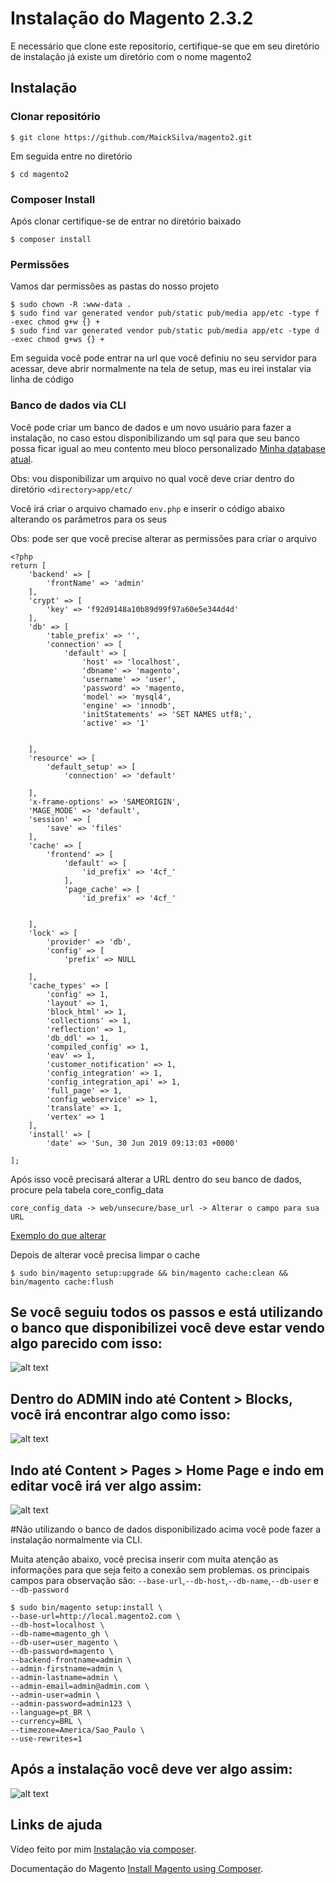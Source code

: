 # Instalação do Magento 2.3.2
 
E necessário que clone este repositorio, certifique-se que em seu diretório de instalação já existe um diretório com o nome magento2
 
## Instalação
 
### Clonar repositório
```
$ git clone https://github.com/MaickSilva/magento2.git
```
 
Em seguida entre no diretório
```
$ cd magento2
```
 
### Composer Install
 
Após clonar certifique-se de entrar no diretório baixado
 
```
$ composer install
```
 
 
### Permissões
 
Vamos dar permissões as pastas do nosso projeto
 
```
$ sudo chown -R :www-data .
$ sudo find var generated vendor pub/static pub/media app/etc -type f -exec chmod g+w {} +
$ sudo find var generated vendor pub/static pub/media app/etc -type d -exec chmod g+ws {} +
```
 
Em seguida você pode entrar na url que você definiu no seu servidor para acessar, deve abrir normalmente na tela de setup, mas eu irei instalar via linha de código
 
### Banco de dados via CLI
 
Você pode criar um banco de dados e um novo usuário para fazer a instalação, no caso estou disponibilizando um sql para que seu banco possa ficar igual ao meu contento meu bloco personalizado
[Minha database atual](https://drive.google.com/file/d/1RxhM2JOzwfFDcXMsXE92aGChEagNAoIb/view).

Obs: vou disponibilizar um arquivo no qual você deve criar dentro do diretório ```<directory>app/etc/```

Você irá criar o arquivo chamado ```env.php``` e inserir o código abaixo alterando os parâmetros para os seus

Obs: pode ser que você precise alterar as permissões para criar o arquivo

```
<?php
return [
    'backend' => [
        'frontName' => 'admin'
    ],
    'crypt' => [
        'key' => 'f92d9148a10b89d99f97a60e5e344d4d'
    ],
    'db' => [
        'table_prefix' => '',
        'connection' => [
            'default' => [
                'host' => 'localhost',
                'dbname' => 'magento',
                'username' => 'user',
                'password' => 'magento,
                'model' => 'mysql4',
                'engine' => 'innodb',
                'initStatements' => 'SET NAMES utf8;',
                'active' => '1'
            
        
    ],
    'resource' => [
        'default_setup' => [
            'connection' => 'default'
        
    ],
    'x-frame-options' => 'SAMEORIGIN',
    'MAGE_MODE' => 'default',
    'session' => [
        'save' => 'files'
    ],
    'cache' => [
        'frontend' => [
            'default' => [
                'id_prefix' => '4cf_'
            ],
            'page_cache' => [
                'id_prefix' => '4cf_'
            
        
    ],
    'lock' => [
        'provider' => 'db',
        'config' => [
            'prefix' => NULL
        
    ],
    'cache_types' => [
        'config' => 1,
        'layout' => 1,
        'block_html' => 1,
        'collections' => 1,
        'reflection' => 1,
        'db_ddl' => 1,
        'compiled_config' => 1,
        'eav' => 1,
        'customer_notification' => 1,
        'config_integration' => 1,
        'config_integration_api' => 1,
        'full_page' => 1,
        'config_webservice' => 1,
        'translate' => 1,
        'vertex' => 1
    ],
    'install' => [
        'date' => 'Sun, 30 Jun 2019 09:13:03 +0000'
    
];

```

Após isso você precisará alterar a URL dentro do seu banco de dados, procure pela tabela core_config_data 
```
core_config_data -> web/unsecure/base_url -> Alterar o campo para sua URL 
```
[Exemplo do que alterar](https://magento.stackexchange.com/questions/39752/how-do-i-fix-my-base-urls-so-i-can-access-my-magento-site)

Depois de alterar você precisa limpar o cache
```
$ sudo bin/magento setup:upgrade && bin/magento cache:clean && bin/magento cache:flush
```

## Se você seguiu todos os passos e está utilizando o banco que disponibilizei você deve estar vendo algo parecido com isso:
 
![alt text](screenshots/FrontendHomepage.png "Página inicial com blocos adicionais")



## Dentro do ADMIN indo até Content > Blocks, você irá encontrar algo como isso:

![alt text](screenshots/AdminBlock.png "Tela de Blocos no Admin")
 
 
 
 
## Indo até Content > Pages > Home Page e indo em editar você irá ver algo assim:

![alt text](screenshots/AdminHomePage.png "Admin Pagina Home page")
 

#Não utilizando o banco de dados disponibilizado acima você pode fazer a instalação normalmente via CLI.

Muita atenção abaixo, você precisa inserir com muita atenção as informações para que seja feito a conexão sem problemas.
os principais campos para observação são: `--base-url`,`--db-host`,`--db-name`,`--db-user` e `--db-password`
```
$ sudo bin/magento setup:install \
--base-url=http://local.magento2.com \
--db-host=localhost \
--db-name=magento_gh \
--db-user=user_magento \
--db-password=magento \
--backend-frontname=admin \
--admin-firstname=admin \
--admin-lastname=admin \
--admin-email=admin@admin.com \
--admin-user=admin \
--admin-password=admin123 \
--language=pt_BR \
--currency=BRL \
--timezone=America/Sao_Paulo \
--use-rewrites=1 
```
 
## Após a instalação você deve ver algo assim: 

![alt text](screenshots/magentodefault.png "Página inicial padrão do tema")
 
 
## Links de ajuda
Vídeo feito por mim [Instalação via composer](https://streamable.com/mhwrf).
 
Documentação do Magento [Install Magento using Composer](https://devdocs.magento.com/guides/v2.3/install-gde/composer.html).

